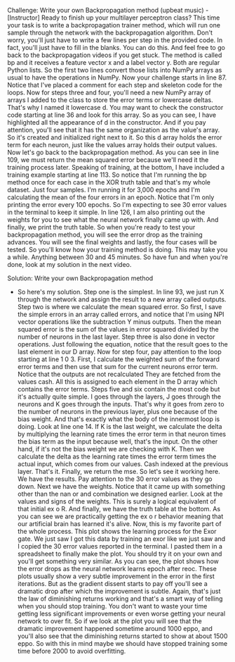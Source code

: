Challenge: Write your own Backpropagation method
(upbeat music) - [Instructor] Ready to finish up your multilayer perceptron class? This time your task is to write a backpropagation trainer method, which will run one sample through the network with the backpropagation algorithm. Don't worry, you'll just have to write a few lines per step in the provided code. In fact, you'll just have to fill in the blanks. You can do this. And feel free to go back to the backpropagation videos if you get stuck. The method is called bp and it receives a feature vector x and a label vector y. Both are regular Python lists. So the first two lines convert those lists into NumPy arrays as usual to have the operations in NumPy. Now your challenge starts in line 87. Notice that I've placed a comment for each step and skeleton code for the loops. Now for steps three and four, you'll need a new NumPy array of arrays I added to the class to store the error terms or lowercase deltas. That's why I named it lowercase d. You may want to check the constructor code starting at line 36 and look for this array. So as you can see, I have highlighted all the appearance of d in the constructor. And if you pay attention, you'll see that it has the same organization as the value's array. So it's created and initialized right next to it. So this d array holds the error term for each neuron, just like the values array holds their output values. Now let's go back to the backpropagation method. As you can see in line 109, we must return the mean squared error because we'll need it the training process later. Speaking of training, at the bottom, I have included a training example starting at line 113. So notice that I'm running the bp method once for each case in the XOR truth table and that's my whole dataset. Just four samples. I'm running it for 3,000 epochs and I'm calculating the mean of the four errors in an epoch. Notice that I'm only printing the error every 100 epochs. So I'm expecting to see 30 error values in the terminal to keep it simple. In line 126, I am also printing out the weights for you to see what the neural network finally came up with. And finally, we print the truth table. So when you're ready to test your backpropagation method, you will see the error drop as the training advances. You will see the final weights and lastly, the four cases will be tested. So you'll know how your training method is doing. This may take you a while. Anything between 30 and 45 minutes. So have fun and when you're done, look at my solution in the next video.


Solution: Write your own Backpropagation method
- So here's my solution. Step one is the simplest. In line 93, we just run X through the network and assign the result to a new array called outputs. Step two is where we calculate the mean squared error. So first, I save the simple errors in an array called errors, and notice that I'm using NPI vector operations like the subtraction Y minus outputs. Then the mean squared error is the sum of the values in error squared divided by the number of neurons in the last layer. Step three is also done in vector operations. Just following the equation, notice that the result goes to the last element in our D array. Now for step four, pay attention to the loop starting at line 1 0 3. First, I calculate the weighted sum of the forward error terms and then use that sum for the current neurons error term. Notice that the outputs are not recalculated They are fetched from the values cash. All this is assigned to each element in the D array which contains the error terms. Steps five and six contain the most code but it's actually quite simple. I goes through the layers, J goes through the neurons and K goes through the inputs. That's why it goes from zero to the number of neurons in the previous layer, plus one because of the bias weight. And that's exactly what the body of the innermost loop is doing. Look at line one 14. If K is the last weight, we calculate the delta by multiplying the learning rate times the error term in that neuron times the bias term as the input because well, that's the input. On the other hand, if it's not the bias weight we are checking with K. Then we calculate the delta as the learning rate times the error term times the actual input, which comes from our values. Cash indexed at the previous layer. That's it. Finally, we return the mse. So let's see it working here. We have the results. Pay attention to the 30 error values as they go down. Next we have the weights. Notice that it came up with something other than the nan or and combination we designed earlier. Look at the values and signs of the weights. This is surely a logical equivalent of that initial ex o R. And finally, we have the truth table at the bottom. As you can see we are practically getting the ex o r behavior meaning that our artificial brain has learned it's alive. Now, this is my favorite part of the whole process. This plot shows the learning process for the Exor gate. We just saw I got this data by training an exor like we just saw and I copied the 30 error values reported in the terminal. I pasted them in a spreadsheet to finally make the plot. You should try it on your own and you'll get something very similar. As you can see, the plot shows how the error drops as the neural network learns epoch after reoc. These plots usually show a very subtle improvement in the error in the first iterations. But as the gradient dissent starts to pay off you'll see a dramatic drop after which the improvement is subtle. Again, that's just the law of diminishing returns working and that's a smart way of telling when you should stop training. You don't want to waste your time getting less significant improvements or even worse getting your neural network to over fit. So if we look at the plot you will see that the dramatic improvement happened sometime around 1000 eppo, and you'll also see that the diminishing returns started to show at about 1500 eppo. So with this in mind maybe we should have stopped training some time before 2000 to avoid overfitting.